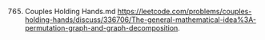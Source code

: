 765. Couples Holding Hands.md
https://leetcode.com/problems/couples-holding-hands/discuss/336706/The-general-mathematical-idea%3A-permutation-graph-and-graph-decomposition.


